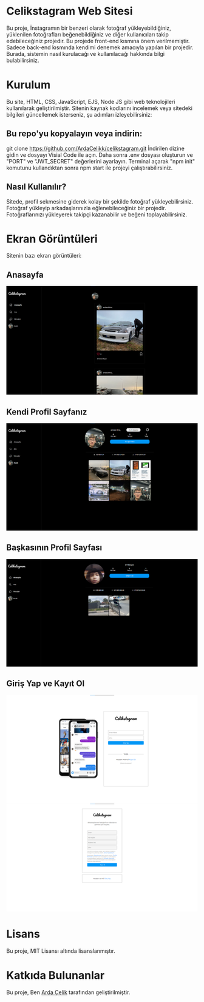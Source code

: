 # Celikstagram Web Sitesi
Bu proje, İnstagramın bir benzeri olarak fotoğraf yükleyebildiğiniz, yüklenilen fotoğrafları beğenebildiğiniz ve diğer kullanıcıları takip edebileceğiniz projedir. Bu projede front-end kısmına önem verilmemiştir. Sadece back-end kısmında kendimi denemek amacıyla yapılan bir projedir. Burada, sistemin nasıl kurulacağı ve kullanılacağı hakkında bilgi bulabilirsiniz.

# Kurulum
Bu site, HTML, CSS, JavaScript, EJS, Node JS gibi web teknolojileri kullanılarak geliştirilmiştir. Sitenin kaynak kodlarını incelemek veya sitedeki bilgileri güncellemek isterseniz, şu adımları izleyebilirsiniz:

## Bu repo'yu kopyalayın veya indirin:
git clone https://github.com/ArdaCelikk/celikstagram.git
İndirilen dizine gidin ve dosyayı Visial Code ile açın. Daha sonra .env dosyası oluşturun ve "PORT" ve "JWT_SECRET" değerlerini ayarlayın. Terminal açarak "npm init" komutunu kullandıktan sonra npm start ile projeyi çalıştırabilirsiniz.
## Nasıl Kullanılır?
Sitede, profil sekmesine giderek kolay bir şekilde fotoğraf yükleyebilirsiniz. Fotoğraf yükleyip arkadaşlarınızla eğlenebileceğiniz bir projedir. Fotoğraflarınızı yükleyerek takipçi kazanabilir ve beğeni toplayabilirsiniz.

# Ekran Görüntüleri
Sitenin bazı ekran görüntüleri:
## Anasayfa 
![Anasayfa Tasarımı](/images/homepage.png)

## Kendi Profil Sayfanız
![Profil Tasarımı](/images/myprofile.png)

## Başkasının Profil Sayfası
![Başka Kullanıcının Profil Tasarımı](/images/otheruserprofile.png)

## Giriş Yap ve Kayıt Ol
![Giriş Yap Tasarımı](/images/login.png)
![Kayıt Ol Tasarımı](/images/register.png)


# Lisans
Bu proje, MIT Lisansı altında lisanslanmıştır.

# Katkıda Bulunanlar
Bu proje, Ben [Arda Çelik](https://github.com/ArdaCelikk) tarafından geliştirilmiştir.

